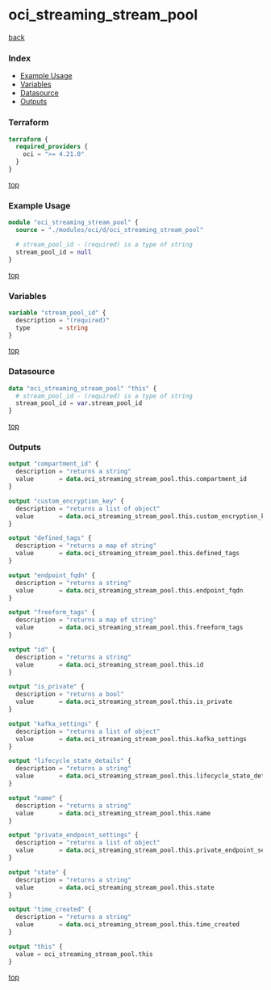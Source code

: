 # oci_streaming_stream_pool

[back](../oci.md)

### Index

- [Example Usage](#example-usage)
- [Variables](#variables)
- [Datasource](#datasource)
- [Outputs](#outputs)

### Terraform

```terraform
terraform {
  required_providers {
    oci = ">= 4.21.0"
  }
}
```

[top](#index)

### Example Usage

```terraform
module "oci_streaming_stream_pool" {
  source = "./modules/oci/d/oci_streaming_stream_pool"

  # stream_pool_id - (required) is a type of string
  stream_pool_id = null
}
```

[top](#index)

### Variables

```terraform
variable "stream_pool_id" {
  description = "(required)"
  type        = string
}
```

[top](#index)

### Datasource

```terraform
data "oci_streaming_stream_pool" "this" {
  # stream_pool_id - (required) is a type of string
  stream_pool_id = var.stream_pool_id
}
```

[top](#index)

### Outputs

```terraform
output "compartment_id" {
  description = "returns a string"
  value       = data.oci_streaming_stream_pool.this.compartment_id
}

output "custom_encryption_key" {
  description = "returns a list of object"
  value       = data.oci_streaming_stream_pool.this.custom_encryption_key
}

output "defined_tags" {
  description = "returns a map of string"
  value       = data.oci_streaming_stream_pool.this.defined_tags
}

output "endpoint_fqdn" {
  description = "returns a string"
  value       = data.oci_streaming_stream_pool.this.endpoint_fqdn
}

output "freeform_tags" {
  description = "returns a map of string"
  value       = data.oci_streaming_stream_pool.this.freeform_tags
}

output "id" {
  description = "returns a string"
  value       = data.oci_streaming_stream_pool.this.id
}

output "is_private" {
  description = "returns a bool"
  value       = data.oci_streaming_stream_pool.this.is_private
}

output "kafka_settings" {
  description = "returns a list of object"
  value       = data.oci_streaming_stream_pool.this.kafka_settings
}

output "lifecycle_state_details" {
  description = "returns a string"
  value       = data.oci_streaming_stream_pool.this.lifecycle_state_details
}

output "name" {
  description = "returns a string"
  value       = data.oci_streaming_stream_pool.this.name
}

output "private_endpoint_settings" {
  description = "returns a list of object"
  value       = data.oci_streaming_stream_pool.this.private_endpoint_settings
}

output "state" {
  description = "returns a string"
  value       = data.oci_streaming_stream_pool.this.state
}

output "time_created" {
  description = "returns a string"
  value       = data.oci_streaming_stream_pool.this.time_created
}

output "this" {
  value = oci_streaming_stream_pool.this
}
```

[top](#index)